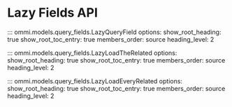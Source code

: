 # Lazy Fields API

::: ommi.models.query_fields.LazyQueryField
    options:
      show_root_heading: true
      show_root_toc_entry: true
      members_order: source
      heading_level: 2

::: ommi.models.query_fields.LazyLoadTheRelated
    options:
      show_root_heading: true
      show_root_toc_entry: true
      members_order: source
      heading_level: 2

::: ommi.models.query_fields.LazyLoadEveryRelated
    options:
      show_root_heading: true
      show_root_toc_entry: true
      members_order: source
      heading_level: 2 